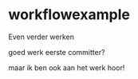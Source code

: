 # workflowexample

Even verder werken


goed werk eerste committer?

maar ik ben ook aan het werk hoor!